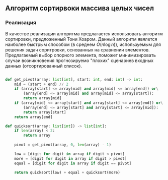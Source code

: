 ## Алгоритм сортирвоки массива целых чисел

### Реализация

В качестве реализации алгоритма предлагается использовать алгоритм сортировки, предложенный Тони Хоаром. Данный алгоритм явялется наиболее быстрым способом (в среднем $O(n \log n)$), используемым для решения задач соритровки, основанных на сравнении элементов.
Предлагаемый выбор опорного элемента, поможет минимизировать случаи возникновения прогнозируемо "плохих" сценариев входных данных (отсортированный список).

```python

def get_pivot(array: list[int], start: int, end: int) -> int:
    mid = (start + end) // 2    
    if (array[start] <= array[mid] and array[mid] <= array[end]) or\
        (array[end] <= array[mid] and array[mid] <= array[start]):
        return array[mid]
    if (array[mid] <= array[start] and array[start] <= array[end]) or\
        (array[end] <= array[start] and array[start] <= array[mid]):
        return array[start]
    return array[end]

def quicksort(array: list[int]) -> list[int]:
    if len(array) < 2:
        return array
    
    pivot = get_pivot(array, 0, len(array) - 1)

    low = [digit for digit in array if digit < pivot]
    more = [digit for digit in array if digit > pivot]
    equal = [digit for digit in array if digit == pivot]

    return quicksort(low) + equal + quicksort(more)

```
